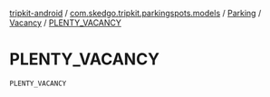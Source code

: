 [tripkit-android](../../../index.md) / [com.skedgo.tripkit.parkingspots.models](../../index.md) / [Parking](../index.md) / [Vacancy](index.md) / [PLENTY_VACANCY](./-p-l-e-n-t-y_-v-a-c-a-n-c-y.md)

# PLENTY_VACANCY

`PLENTY_VACANCY`